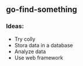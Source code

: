 ## go-find-something

### Ideas:
- Try colly
- Stora data in a database
- Analyze data
- Use web framework


